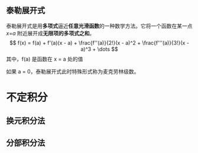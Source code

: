 ## 泰勒展开式

泰勒展开式是用**多项式**逼近**任意光滑函数**的一种数学方法。它将一个函数在某一点 *x*=*a* 附近展开成**无限项的多项式之和**。
$$
f(x) = f(a) + f'(a)(x - a) + \frac{f''(a)}{2!}(x - a)^2 + \frac{f'''(a)}{3!}(x - a)^3 + \dots
$$
其中，f(a) 是函数在 x = a 处的值

如果 a = 0，泰勒展开式此时特殊形式称为麦克劳林级数。



# 不定积分

## 换元积分法

## 分部积分法

